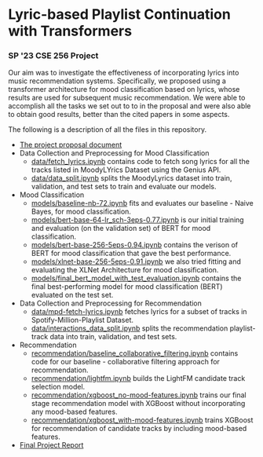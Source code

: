 # Lyric-based Playlist Continuation with Transformers
### SP '23 CSE 256 Project

Our aim was to investigate the effectiveness of incorporating lyrics into music recommendation systems. Specifically, we proposed using a transformer architecture for mood classification based on lyrics, whose results are used for subsequent music recommendation. We were able to accomplish all the tasks we set out to to in the proposal and were also able to obtain good results, better than the cited papers in some aspects.

The following is a description of all the files in this repository.
* [The project proposal document](cse256_project_proposal_Personal.pdf)
* Data Collection and Preprocessing for Mood Classification
  * [data/fetch_lyrics.ipynb](data/fetch_lyrics.ipynb) contains code to fetch song lyrics for all the tracks listed in MoodyLYrics Dataset using the Genius API.
  * [data/data_split.ipynb](data/data_split.ipynb) splits the MoodyLyrics dataset into train, validation, and test sets to train and evaluate our models.
* Mood Classification
  * [models/baseline-nb-72.ipynb](models/baseline-nb-72.ipynb) fits and evaluates our baseline - Naive Bayes, for mood classification.
  * [models/bert-base-64-lr_sch-3eps-0.77.ipynb](models/bert-base-64-lr_sch-3eps-0.77.ipynb) is our initial training and evaluation (on the validation set) of BERT for mood classification.
  * [models/bert-base-256-5eps-0.94.ipynb](models/bert-base-256-5eps-0.94.ipynb) contains the verison of BERT for mood classification that gave the best performance.
  * [models/xlnet-base-256-5eps-0.91.ipynb](models/xlnet-base-256-5eps-0.91.ipynb) we also tried fitting and evaluating the XLNet Architecture for mood classification.
  * [models/final_bert_model_with_test_evaluation.ipynb](models/final_bert_model_with_test_evaluation.ipynb) contains the final best-performing model for mood classification (BERT) evaluated on the test set.
* Data Collection and Preprocessing for Recommendation
  * [data/mpd-fetch-lyrics.ipynb](data/mpd-fetch-lyrics.ipynb) fetches lyrics for a subset of tracks in Spotify-Million-Playlist Dataset.
  * [data/interactions_data_split.ipynb](data/interactions_data_split.ipynb) splits the recommendation playlist-track data into train, validation, and test sets.
* Recommendation
  * [recommendation/baseline_collaborative_filtering.ipynb](recommendation/baseline_collaborative_filtering.ipynb) contains code for our baseline - collaborative filtering approach for recommendation.
  * [recommendation/lightfm.ipynb](recommendation/lightfm.ipynb) builds the LightFM candidate track selection model.
  * [recommendation/xgboost_no-mood-features.ipynb](recommendation/xgboost_no-mood-features.ipynb) trains our final stage recommendation model with XGBoost without incorporating any mood-based features.
  * [recommendation/xgboost_with-mood-features.ipynb](recommendation/xgboost_with-mood-features.ipynb) trains XGBoost for recommendation of candidate tracks by including mood-based features.
* [Final Project Report](cs256_project_finalreport_personal.pdf)
